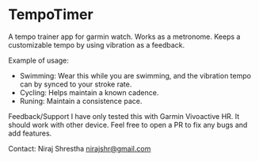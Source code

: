 # TempoTimer
A tempo trainer app for garmin watch. Works as a metronome. Keeps a customizable tempo by using vibration as a feedback.

Example of usage:
* Swimming: Wear this while you are swimming, and the vibration tempo can by synced to your stroke rate.
* Cycling: Helps maintain a known cadence.
* Runing: Maintain a consistence pace.

Feedback/Support
I have only tested this with Garmin Vivoactive HR. It should work with other device. Feel free to open a PR to fix any bugs and add features.

Contact:
Niraj Shrestha
nirajshr@gmail.com


